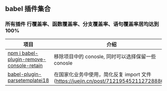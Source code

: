 ## babel 插件集合

### 所有插件 行覆盖率、函数覆盖率、分支覆盖率、语句覆盖率居均达到100%
| 项目                                                   | 介绍                                       |
| ------------------------------------------------------ | ------------------------------------------ |
| [npm i babel-plugin-remove-console-retain](https://github.com/webgzh907247189/babel-plugin/blob/master/packages/babel-plugin-remove-console-retain)                     | 移除项目中的 conosle, 同时可以选择保留一些 conosle                         |
| [babel-plugin-parsetemplatei18](https://github.com/webgzh907247189/babel-plugin/tree/master/packages/babel-plugin-parsetemplatei18)             |  在国家化业务中使用，简化反复 import 文件 (https://juejin.cn/post/7121954521127288868)        |